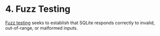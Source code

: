 # 4\. Fuzz Testing


[Fuzz testing](http://en.wikipedia.org/wiki/Fuzz_testing)
seeks to establish that SQLite responds correctly to invalid, out\-of\-range,
or malformed inputs.


